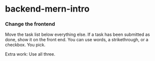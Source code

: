 # backend-mern-intro

### Change the frontend
Move the task list below everything else. If a task has been submitted as done, show it on the front end. You can use words, a strikethrough, or a checkbox. You pick.

Extra work: Use all three.
